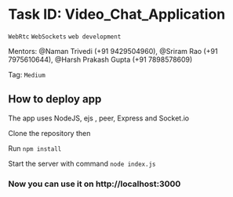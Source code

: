 # Task ID: Video_Chat_Application
`WebRtc` `WebSockets` `web development`

Mentors: @Naman Trivedi (+91 9429504960), @Sriram Rao (+91 7975610644), @Harsh Prakash Gupta (+91 7898578609)

Tag: `Medium`

## How to deploy app

The app uses NodeJS, ejs , peer, Express and Socket.io

Clone the repository then

Run `npm install`

Start the server with command `node index.js`

### Now you can use it on http://localhost:3000





